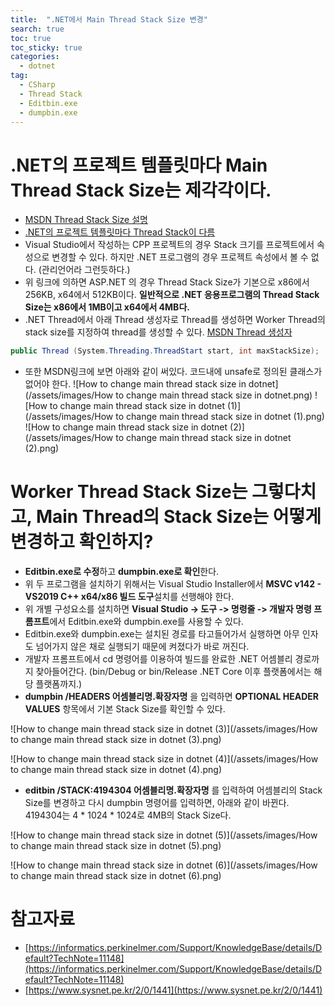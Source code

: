 ```yaml
---
title:  ".NET에서 Main Thread Stack Size 변경"
search: true
toc: true
toc_sticky: true
categories: 
  - dotnet
tag:
  - CSharp
  - Thread Stack
  - Editbin.exe
  - dumpbin.exe
---
```


# .NET의 프로젝트 템플릿마다 Main Thread Stack Size는 제각각이다.
- [MSDN Thread Stack Size 설명](https://docs.microsoft.com/en-us/windows/win32/procthread/thread-stack-size)
- [.NET의 프로젝트 템플릿마다 Thread Stack이 다름](https://www.xspdf.com/resolution/53193947.html)
- Visual Studio에서 작성하는 CPP 프로젝트의 경우 Stack 크기를 프로젝트에서 속성으로 변경할 수 있다. 하지만 .NET 프로그램의 경우 프로젝트 속성에서 볼 수 없다. (관리언어라 그런듯하다.)
- 위 링크에 의하면 ASP.NET 의 경우 Thread Stack Size가 기본으로 x86에서 256KB, x64에서 512KB이다. **일반적으로 .NET 응용프로그램의 Thread Stack Size는 x86에서 1MB이고 x64에서 4MB다.**
- .NET Thread에서 아래 Thread 생성자로 Thread를 생성하면 Worker Thread의 stack size를 지정하여 thread를 생성할 수 있다. [MSDN Thread 생성자](https://docs.microsoft.com/en-us/dotnet/api/system.threading.thread.-ctor?redirectedfrom=MSDN&view=net-5.0#System_Threading_Thread__ctor_System_Threading_ThreadStart_System_Int32_)
```cs
public Thread (System.Threading.ThreadStart start, int maxStackSize);
```
- 또한 MSDN링크에 보면 아래와 같이 써있다. 코드내에 unsafe로 정의된 클래스가 없어야 한다.
![How to change main thread stack size in dotnet](/assets/images/How to change main thread stack size in dotnet.png)
![How to change main thread stack size in dotnet (1)](/assets/images/How to change main thread stack size in dotnet (1).png)
![How to change main thread stack size in dotnet (2)](/assets/images/How to change main thread stack size in dotnet (2).png)

# Worker Thread Stack Size는 그렇다치고, Main Thread의 Stack Size는 어떻게 변경하고 확인하지?
- **Editbin.exe로 수정**하고 **dumpbin.exe로 확인**한다.
- 위 두 프로그램을 설치하기 위해서는 Visual Studio Installer에서 **MSVC v142 - VS2019 C++ x64/x86 빌드 도구**설치를 선행해야 한다.
- 위 개별 구성요소를 설치하면 **Visual Studio -> 도구 -> 명령줄 -> 개발자 명령 프롬프트**에서 Editbin.exe와 dumpbin.exe를 사용할 수 있다.
- Editbin.exe와 dumpbin.exe는 설치된 경로를 타고들어가서 실행하면 아무 인자도 넘어가지 않은 채로 실행되기 때문에 켜졌다가 바로 꺼진다.
- 개발자 프롬프트에서 cd 명령어를 이용하여 빌드를 완료한 .NET 어셈블리 경로까지 찾아들어간다. (bin/Debug or bin/Release .NET Core 이후 플랫폼에서는 해당 플랫폼까지.)
- **dumpbin /HEADERS 어셈블리명.확장자명** 을 입력하면 **OPTIONAL HEADER VALUES** 항목에서 기본 Stack Size를 확인할 수 있다.

![How to change main thread stack size in dotnet (3)](/assets/images/How to change main thread stack size in dotnet (3).png)

![How to change main thread stack size in dotnet (4)](/assets/images/How to change main thread stack size in dotnet (4).png)

- **editbin /STACK:4194304 어셈블리명.확장자명** 를 입력하여 어셈블리의 Stack Size를 변경하고 다시 dumpbin 명령어를 입력하면, 아래와 같이 바뀐다. 4194304는 4 * 1024 * 1024로 4MB의 Stack Size다.

![How to change main thread stack size in dotnet (5)](/assets/images/How to change main thread stack size in dotnet (5).png)

![How to change main thread stack size in dotnet (6)](/assets/images/How to change main thread stack size in dotnet (6).png)

# 참고자료
- [https://informatics.perkinelmer.com/Support/KnowledgeBase/details/Default?TechNote=11148](https://informatics.perkinelmer.com/Support/KnowledgeBase/details/Default?TechNote=11148)
- [https://www.sysnet.pe.kr/2/0/1441](https://www.sysnet.pe.kr/2/0/1441)